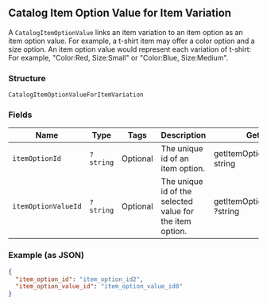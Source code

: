 ## Catalog Item Option Value for Item Variation

A `CatalogItemOptionValue` links an item variation to an item option as
an item option value. For example, a t-shirt item may offer a color option and
a size option. An item option value would represent each variation of t-shirt:
For example, "Color:Red, Size:Small" or "Color:Blue, Size:Medium".

### Structure

`CatalogItemOptionValueForItemVariation`

### Fields

| Name | Type | Tags | Description | Getter | Setter |
|  --- | --- | --- | --- | --- | --- |
| `itemOptionId` | `?string` | Optional | The unique id of an item option. | getItemOptionId(): ?string | setItemOptionId(?string itemOptionId): void |
| `itemOptionValueId` | `?string` | Optional | The unique id of the selected value for the item option. | getItemOptionValueId(): ?string | setItemOptionValueId(?string itemOptionValueId): void |

### Example (as JSON)

```json
{
  "item_option_id": "item_option_id2",
  "item_option_value_id": "item_option_value_id0"
}
```

